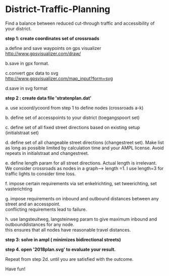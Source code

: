 # District-Traffic-Planning
Find a balance between reduced cut-through traffic and accessibility of your district.  

**step 1: create coordinates set of crossroads**     

a.define and save waypoints on gps visualizer   
http://www.gpsvisualizer.com/draw/ 

b.save in gpx format.

c.convert gpx data to svg  
http://www.gpsvisualizer.com/map_input?form=svg  

d.save in svg format  

**step 2 : create data file 'stratenplan.dat'**  

a. use xcoord/ycoord from step 1 to define nodes (crossroads a-k)  

b. define set of accesspoints to your district (toegangspoort set)   

c. define set of all fixed street directions based on existing setup (initialstraat set)  

d. define set of all changeable street directions (changestreet set). Make list as long as possible limited by calculation time and your AMPL license. Avoid repeats in initialstraat and changestreet.      

e. define length param for all street directions. Actual length is irrelevant. We consider crossroads as nodes in a graph--> length =1. I use length=3 for traffic lights to consider time loss.       

f. impose certain requirements via set enkelrichting, set tweerichting, set vasterichting   

g. impose requirements on inbound and outbound distances between any street and an accesspoint.   
   conflicting requirements lead to failure.  
   
h. use langsteuitweg, langsteinweg param to give maximum inbound and outbounddistances for any node.  
	this ensures that all nodes have reasonable travel distances.  

**step 3: solve in ampl ( minimizes bidirectional streets)** 

**step 4. open '2018plan.svg' to evaluate your result.**   

Repeat from step 2d. until you are satisfied with the outcome. 

Have fun!
